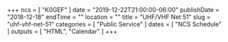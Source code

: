 +++
ncs = [ "K0GEF" ]
date = "2019-12-22T21:00:00-06:00"
publishDate = "2018-12-18"
endTime = ""
location = ""
title = "UHF/VHF Net 51"
slug = "uhf-vhf-net-51"
categories = [ "Public Service" ]
dates = [ "NCS Schedule" ]
outputs = [ "HTML", "Calendar" ]
+++

